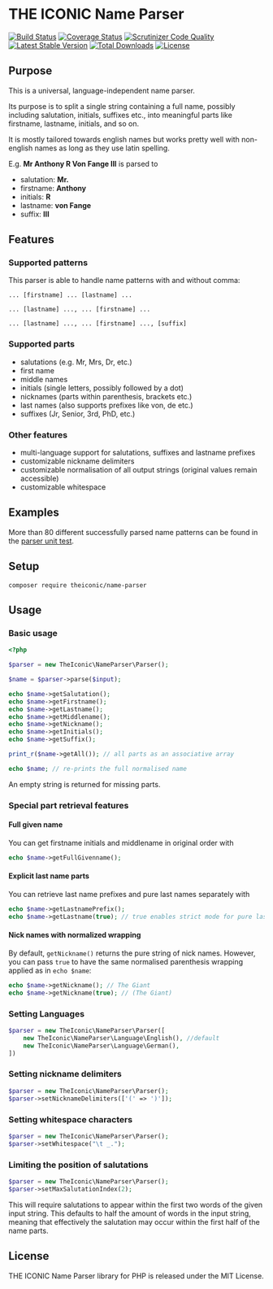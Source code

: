 # THE ICONIC Name Parser

[![Build Status](https://travis-ci.org/theiconic/name-parser.svg?branch=master&t=201705161308)](https://travis-ci.org/theiconic/name-parser)
[![Coverage Status](https://coveralls.io/repos/github/theiconic/name-parser/badge.svg?branch=master&t=201705161308)](https://coveralls.io/github/theiconic/name-parser?branch=master)
[![Scrutinizer Code Quality](https://scrutinizer-ci.com/g/theiconic/name-parser/badges/quality-score.png?b=master&t=201705161308)](https://scrutinizer-ci.com/g/theiconic/name-parser/?branch=master)
[![Latest Stable Version](https://poser.pugx.org/theiconic/name-parser/v/stable?t=201705161308)](https://packagist.org/packages/theiconic/name-parser)
[![Total Downloads](https://poser.pugx.org/theiconic/name-parser/downloads?t=201705161308)](https://packagist.org/packages/theiconic/name-parser)
[![License](https://poser.pugx.org/theiconic/name-parser/license?t=201705161308)](https://packagist.org/packages/theiconic/name-parser)

## Purpose
This is a universal, language-independent name parser.

Its purpose is to split a single string containing a full name,
possibly including salutation, initials, suffixes etc., into
meaningful parts like firstname, lastname, initials, and so on.

It is mostly tailored towards english names but works pretty well
with non-english names as long as they use latin spelling.

E.g. **Mr Anthony R Von Fange III** is parsed to
- salutation: **Mr.**
- firstname: **Anthony**
- initials: **R**
- lastname: **von Fange**
- suffix: **III**

## Features

### Supported patterns
This parser is able to handle name patterns with and without comma:
```
... [firstname] ... [lastname] ...
```
```
... [lastname] ..., ... [firstname] ...
```
```
... [lastname] ..., ... [firstname] ..., [suffix]
```

### Supported parts
- salutations (e.g. Mr, Mrs, Dr, etc.)
- first name
- middle names
- initials (single letters, possibly followed by a dot)
- nicknames (parts within parenthesis, brackets etc.)
- last names (also supports prefixes like von, de etc.)
- suffixes (Jr, Senior, 3rd, PhD, etc.)

### Other features
- multi-language support for salutations, suffixes and lastname prefixes
- customizable nickname delimiters
- customizable normalisation of all output strings
  (original values remain accessible)
- customizable whitespace

## Examples

More than 80 different successfully parsed name patterns can be found in the
[parser unit test](https://github.com/theiconic/name-parser/blob/master/tests/ParserTest.php#L12-L12).

## Setup
```$xslt
composer require theiconic/name-parser
```

## Usage

### Basic usage
```php
<?php

$parser = new TheIconic\NameParser\Parser();

$name = $parser->parse($input);

echo $name->getSalutation();
echo $name->getFirstname();
echo $name->getLastname();
echo $name->getMiddlename();
echo $name->getNickname();
echo $name->getInitials();
echo $name->getSuffix();

print_r($name->getAll()); // all parts as an associative array

echo $name; // re-prints the full normalised name
```
An empty string is returned for missing parts.

### Special part retrieval features
#### Full given name
You can get firstname initials and middlename in original order with
```php
echo $name->getFullGivenname();
```
#### Explicit last name parts
You can retrieve last name prefixes and pure last names separately with
```php
echo $name->getLastnamePrefix();
echo $name->getLastname(true); // true enables strict mode for pure lastnames, only
```

#### Nick names with normalized wrapping
By default, `getNickname()` returns the pure string of nick names. However, you can
pass `true` to have the same normalised parenthesis wrapping applied as in `echo $name`:
```php
echo $name->getNickname(); // The Giant
echo $name->getNickname(true); // (The Giant)
```

### Setting Languages
```php
$parser = new TheIconic\NameParser\Parser([
    new TheIconic\NameParser\Language\English(), //default
    new TheIconic\NameParser\Language\German(),
])
```

### Setting nickname delimiters
```php
$parser = new TheIconic\NameParser\Parser();
$parser->setNicknameDelimiters(['(' => ')']);
```

### Setting whitespace characters
```php
$parser = new TheIconic\NameParser\Parser();
$parser->setWhitespace("\t _.");
```

### Limiting the position of salutations
```php
$parser = new TheIconic\NameParser\Parser();
$parser->setMaxSalutationIndex(2);
```
This will require salutations to appear within the
first two words of the given input string.
This defaults to half the amount of words in the input string,
meaning that effectively the salutation may occur within
the first half of the name parts.

## License

THE ICONIC Name Parser library for PHP is released under the MIT License.
